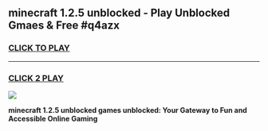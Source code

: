 
## minecraft 1.2.5 unblocked - Play Unblocked Gmaes & Free #q4azx
<h3>
<a href="https://news.freeplayer.one?title=minecraft_1.2.5_unblocked&ref=24F">CLICK TO PLAY</a></h3>
<hr>

<h3>
<a href="https://news.freeplayer.one?title=minecraft_1.2.5_unblocked&ref=24F">CLICK 2 PLAY</a>
  
</h3>

<a href="https://news.freeplayer.one?title=minecraft_1.2.5_unblocked&ref=24F/"><img src="https://clearcache.store/games.png"></a>


**minecraft 1.2.5 unblocked games unblocked: Your Gateway to Fun and Accessible Online Gaming**
